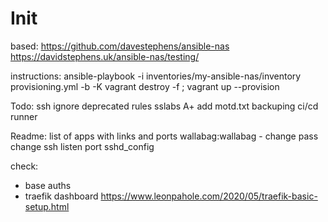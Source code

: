 # Init

based:
https://github.com/davestephens/ansible-nas
https://davidstephens.uk/ansible-nas/testing/

instructions:
ansible-playbook -i inventories/my-ansible-nas/inventory provisioning.yml -b -K
vagrant destroy -f ; vagrant up --provision

Todo:
ssh ignore deprecated rules
sslabs A+
add motd.txt
backuping
ci/cd runner

Readme:
list of apps with links and ports
wallabag:wallabag - change pass
change ssh listen port
sshd_config

check:

* base auths
* traefik dashboard https://www.leonpahole.com/2020/05/traefik-basic-setup.html
